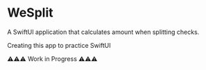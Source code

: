 # WeSplit
A SwiftUI application that calculates amount when splitting checks. 

Creating this app to practice SwiftUI

⚠️⚠️⚠️ Work in Progress ⚠️⚠️⚠️

